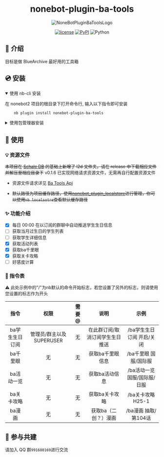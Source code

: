 <div align="center">

# nonebot-plugin-ba-tools

![NoneBotPluginBaToolsLogo](https://github.com/hanasa2023/nonebot-plugin-ba-tools/blob/main/logo.png)

[![license](https://img.shields.io/github/license/hanasa2023/nonebot-plugin-ba-tools.svg)](./LICENSE)
[![PyPI](https://img.shields.io/pypi/v/nonebot-plugin-ba-tools.svg)](https://pypi.python.org/pypi/nonebot-plugin-ba-tools)
![Python](https://img.shields.io/badge/python-3.9+-blue.svg)

</div>

## 📖 介绍

目标是做 BlueArchive 最好用的工具箱

## 💿 安装

<details open>
<summary>使用 nb-cli 安装</summary>

在 nonebot2 项目的根目录下打开命令行, 输入以下指令即可安装

```sh
    nb plugin install nonebot-plugin-ba-tools
```

</details>

<details>
<summary>使用包管理器安装</summary>

在 nonebot2 项目的插件目录下, 打开命令行, 根据你使用的包管理器, 输入相应的安装命令

<details>
<summary>pip</summary>

```sh
  pip install nonebot-plugin-ba-tools
```

</details>

打开 nonebot2 项目根目录下的 `pyproject.toml` 文件, 在 `[tool.nonebot]` 部分追加写入

```python
    plugins = ["nonebot_plugin_ba_tools"]
```

</details>

## 🎉 使用

### 💡 资源文件

~~本项目在 [Schale DB](https://github.com/SchaleDB/SchaleDB) 的基础上新增了 l2d 文件夹，请在 release 中下载相应文件并解压至相应目录下~~ v0.1.6 已实现网络请求资源文件，无需再自行配置资源文件

- 资源文件请求详见 [Ba Tools Api](https://api.hanasaki.tech)

- ~~默认路径为项目缓存路径，使用[nonebot_plugin_localstore](https://github.com/nonebot/plugin-localstore)进行管理，你可以使用`nb localsotre`查看默认缓存路径~~

### ✨ 功能介绍

- [x] 每日 00:00 在以订阅的群聊中自动推送学生生日信息
- [ ] 获取当月过生日的学生列表
- [ ] 获取学生详细信息
- [x] 获取活动列表
- [x] 获取ba千里眼
- [x] 获取关卡攻略
- [ ] 好感度计算

### 🤖 指令表

⚠️ 此处示例中的"/"为nb默认的命令开始标志，若您设置了另外的标志，则请使用您设置的标志作为开头

|      指令      |           权限            | 需要@ |              说明               |             示例             |
| :------------: | :-----------------------: | :---: | :-----------------------------: | :--------------------------: |
| ba学生生日订阅 | 管理员/群主以及 SUPERUSER |  无   | 在此群订阅/取消订阅学生生日推送 |  /ba学生生日订阅 开启/关闭   |
|    ba千里眼    |            无             |  无   |        获取ba千里眼信息         |    /ba千里眼 国服/国际服     |
|   ba活动一览   |            无             |  无   |         获取ba活动信息          | /ba活动一览 国服/国际服/日服 |
|   ba关卡攻略   |            无             |  无   |         获取ba关卡攻略          |      /ba关卡攻略 H25-1       |
|     ba漫画     |            无             |  无   |      获取ba（二创？）漫画       |     /ba漫画 抽取/第104话     |

## 👥 参与共建

请加入 QQ 群`991680169`进行交流
